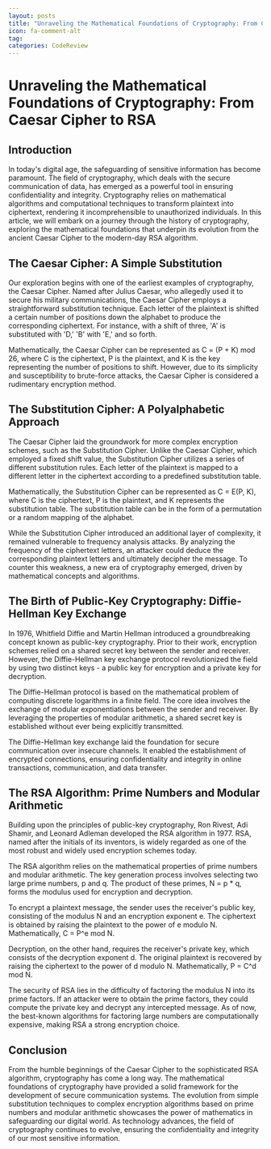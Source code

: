 ```yaml
---
layout: posts
title: "Unraveling the Mathematical Foundations of Cryptography: From Caesar Cipher to RSA"
icon: fa-comment-alt
tag:      
categories: CodeReview
---
```



# Unraveling the Mathematical Foundations of Cryptography: From Caesar Cipher to RSA

## Introduction

In today's digital age, the safeguarding of sensitive information has become paramount. The field of cryptography, which deals with the secure communication of data, has emerged as a powerful tool in ensuring confidentiality and integrity. Cryptography relies on mathematical algorithms and computational techniques to transform plaintext into ciphertext, rendering it incomprehensible to unauthorized individuals. In this article, we will embark on a journey through the history of cryptography, exploring the mathematical foundations that underpin its evolution from the ancient Caesar Cipher to the modern-day RSA algorithm.

## The Caesar Cipher: A Simple Substitution

Our exploration begins with one of the earliest examples of cryptography, the Caesar Cipher. Named after Julius Caesar, who allegedly used it to secure his military communications, the Caesar Cipher employs a straightforward substitution technique. Each letter of the plaintext is shifted a certain number of positions down the alphabet to produce the corresponding ciphertext. For instance, with a shift of three, 'A' is substituted with 'D,' 'B' with 'E,' and so forth.

Mathematically, the Caesar Cipher can be represented as C = (P + K) mod 26, where C is the ciphertext, P is the plaintext, and K is the key representing the number of positions to shift. However, due to its simplicity and susceptibility to brute-force attacks, the Caesar Cipher is considered a rudimentary encryption method.

## The Substitution Cipher: A Polyalphabetic Approach

The Caesar Cipher laid the groundwork for more complex encryption schemes, such as the Substitution Cipher. Unlike the Caesar Cipher, which employed a fixed shift value, the Substitution Cipher utilizes a series of different substitution rules. Each letter of the plaintext is mapped to a different letter in the ciphertext according to a predefined substitution table.

Mathematically, the Substitution Cipher can be represented as C = E(P, K), where C is the ciphertext, P is the plaintext, and K represents the substitution table. The substitution table can be in the form of a permutation or a random mapping of the alphabet.

While the Substitution Cipher introduced an additional layer of complexity, it remained vulnerable to frequency analysis attacks. By analyzing the frequency of the ciphertext letters, an attacker could deduce the corresponding plaintext letters and ultimately decipher the message. To counter this weakness, a new era of cryptography emerged, driven by mathematical concepts and algorithms.

## The Birth of Public-Key Cryptography: Diffie-Hellman Key Exchange

In 1976, Whitfield Diffie and Martin Hellman introduced a groundbreaking concept known as public-key cryptography. Prior to their work, encryption schemes relied on a shared secret key between the sender and receiver. However, the Diffie-Hellman key exchange protocol revolutionized the field by using two distinct keys - a public key for encryption and a private key for decryption.

The Diffie-Hellman protocol is based on the mathematical problem of computing discrete logarithms in a finite field. The core idea involves the exchange of modular exponentiations between the sender and receiver. By leveraging the properties of modular arithmetic, a shared secret key is established without ever being explicitly transmitted.

The Diffie-Hellman key exchange laid the foundation for secure communication over insecure channels. It enabled the establishment of encrypted connections, ensuring confidentiality and integrity in online transactions, communication, and data transfer.

## The RSA Algorithm: Prime Numbers and Modular Arithmetic

Building upon the principles of public-key cryptography, Ron Rivest, Adi Shamir, and Leonard Adleman developed the RSA algorithm in 1977. RSA, named after the initials of its inventors, is widely regarded as one of the most robust and widely used encryption schemes today.

The RSA algorithm relies on the mathematical properties of prime numbers and modular arithmetic. The key generation process involves selecting two large prime numbers, p and q. The product of these primes, N = p * q, forms the modulus used for encryption and decryption.

To encrypt a plaintext message, the sender uses the receiver's public key, consisting of the modulus N and an encryption exponent e. The ciphertext is obtained by raising the plaintext to the power of e modulo N. Mathematically, C = P^e mod N.

Decryption, on the other hand, requires the receiver's private key, which consists of the decryption exponent d. The original plaintext is recovered by raising the ciphertext to the power of d modulo N. Mathematically, P = C^d mod N.

The security of RSA lies in the difficulty of factoring the modulus N into its prime factors. If an attacker were to obtain the prime factors, they could compute the private key and decrypt any intercepted message. As of now, the best-known algorithms for factoring large numbers are computationally expensive, making RSA a strong encryption choice.

## Conclusion

From the humble beginnings of the Caesar Cipher to the sophisticated RSA algorithm, cryptography has come a long way. The mathematical foundations of cryptography have provided a solid framework for the development of secure communication systems. The evolution from simple substitution techniques to complex encryption algorithms based on prime numbers and modular arithmetic showcases the power of mathematics in safeguarding our digital world. As technology advances, the field of cryptography continues to evolve, ensuring the confidentiality and integrity of our most sensitive information.